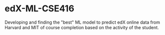 # edX-ML-CSE416
Developing and finding the "best" ML model to predict edX online data from Harvard and MIT of course completion based on the activity of the student.
